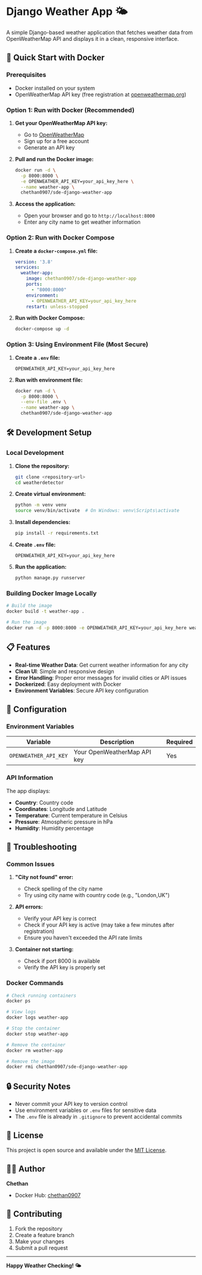 # Django Weather App 🌤️

A simple Django-based weather application that fetches weather data from OpenWeatherMap API and displays it in a clean, responsive interface.

## 🚀 Quick Start with Docker

### Prerequisites
- Docker installed on your system
- OpenWeatherMap API key (free registration at [openweathermap.org](https://openweathermap.org/api))

### Option 1: Run with Docker (Recommended)

1. **Get your OpenWeatherMap API key:**
   - Go to [OpenWeatherMap](https://openweathermap.org/api)
   - Sign up for a free account
   - Generate an API key

2. **Pull and run the Docker image:**
   ```bash
   docker run -d \
     -p 8000:8000 \
     -e OPENWEATHER_API_KEY=your_api_key_here \
     --name weather-app \
     chethan0907/sde-django-weather-app
   ```

3. **Access the application:**
   - Open your browser and go to `http://localhost:8000`
   - Enter any city name to get weather information

### Option 2: Run with Docker Compose

1. **Create a `docker-compose.yml` file:**
   ```yaml
   version: '3.8'
   services:
     weather-app:
       image: chethan0907/sde-django-weather-app
       ports:
         - "8000:8000"
       environment:
         - OPENWEATHER_API_KEY=your_api_key_here
       restart: unless-stopped
   ```

2. **Run with Docker Compose:**
   ```bash
   docker-compose up -d
   ```

### Option 3: Using Environment File (Most Secure)

1. **Create a `.env` file:**
   ```
   OPENWEATHER_API_KEY=your_api_key_here
   ```

2. **Run with environment file:**
   ```bash
   docker run -d \
     -p 8000:8000 \
     --env-file .env \
     --name weather-app \
     chethan0907/sde-django-weather-app
   ```

## 🛠️ Development Setup

### Local Development

1. **Clone the repository:**
   ```bash
   git clone <repository-url>
   cd weatherdetector
   ```

2. **Create virtual environment:**
   ```bash
   python -m venv venv
   source venv/bin/activate  # On Windows: venv\Scripts\activate
   ```

3. **Install dependencies:**
   ```bash
   pip install -r requirements.txt
   ```

4. **Create `.env` file:**
   ```
   OPENWEATHER_API_KEY=your_api_key_here
   ```

5. **Run the application:**
   ```bash
   python manage.py runserver
   ```

### Building Docker Image Locally

```bash
# Build the image
docker build -t weather-app .

# Run the image
docker run -d -p 8000:8000 -e OPENWEATHER_API_KEY=your_api_key_here weather-app
```

## 📋 Features

- **Real-time Weather Data**: Get current weather information for any city
- **Clean UI**: Simple and responsive design
- **Error Handling**: Proper error messages for invalid cities or API issues
- **Dockerized**: Easy deployment with Docker
- **Environment Variables**: Secure API key configuration

## 🔧 Configuration

### Environment Variables

| Variable | Description | Required |
|----------|-------------|----------|
| `OPENWEATHER_API_KEY` | Your OpenWeatherMap API key | Yes |

### API Information

The app displays:
- **Country**: Country code
- **Coordinates**: Longitude and Latitude
- **Temperature**: Current temperature in Celsius
- **Pressure**: Atmospheric pressure in hPa
- **Humidity**: Humidity percentage

## 🚨 Troubleshooting

### Common Issues

1. **"City not found" error:**
   - Check spelling of the city name
   - Try using city name with country code (e.g., "London,UK")

2. **API errors:**
   - Verify your API key is correct
   - Check if your API key is active (may take a few minutes after registration)
   - Ensure you haven't exceeded the API rate limits

3. **Container not starting:**
   - Check if port 8000 is available
   - Verify the API key is properly set

### Docker Commands

```bash
# Check running containers
docker ps

# View logs
docker logs weather-app

# Stop the container
docker stop weather-app

# Remove the container
docker rm weather-app

# Remove the image
docker rmi chethan0907/sde-django-weather-app
```

## 🔒 Security Notes

- Never commit your API key to version control
- Use environment variables or `.env` files for sensitive data
- The `.env` file is already in `.gitignore` to prevent accidental commits

## 📝 License

This project is open source and available under the [MIT License](LICENSE).

## 👨‍💻 Author

**Chethan**
- Docker Hub: [chethan0907](https://hub.docker.com/u/chethan0907)

## 🤝 Contributing

1. Fork the repository
2. Create a feature branch
3. Make your changes
4. Submit a pull request

---

**Happy Weather Checking! 🌤️**
